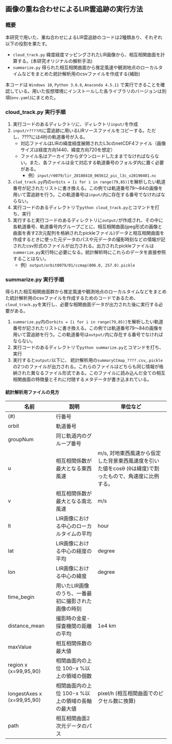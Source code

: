 ## 画像の重ね合わせによるLIR雲追跡の実行方法


### 概要

本研究で用いた、重ね合わせによるLIR雲追跡のコードは2種類あり、それぞれ以下の役割を果たす。
- `cloud_track.py`  緯度経度マッピングされたLIR画像から、相互相関曲面を計算する。(本研究オリジナルの解析手法)
- `summarize.py`  得られた相互相関曲面から推定風速や観測地点のローカルタイムなどをまとめた統計解析用のcsvファイルを作成する(補助)

本コードは `Windows 10`, `Python 3.6.6`, `Anaconda 4.5.11` で実行できることを確認している。用いた仮想環境にインストールした各ライブラリのバージョンは別項(`env.yaml`)にまとめた。

### cloud_track.py 実行手順

1. 実行コードのあるディレクトリに、ディレクトリ`input/`を作成
2. `input/r????内`に雲追跡に用いるLIRソースファイルをコピーする。ただし、????には4桁の軌道番号が入る。
    - 対応ファイルはLIRの緯度経度展開されたL3cのnetCDF4ファイル（画像サイズは経度方向1440、緯度方向720を想定）
    - ファイル名はアーカイブからダウンロードしたままでなければならない。また、各ファイルは全て対応する軌道番号のフォルダ内に置く必要がある。
	    - 例）`input/r0079/lir_20180410_065612_pic_l3c_v20190401.nc`
3. `clud_track.py`内の`orbits = [i for i in range(79,85)]`を解析したい軌道番号が記されたリストに書き換える。この例では軌道番号79〜84の画像を用いて雲追跡を行う。この軌道番号は`input/`内に存在する番号でなければならない。
4. 実行コードのあるディレクトリで`python cloud_track.py`とコマンドを打ち、実行 
5. 実行すると実行コードのあるディレクトリに`output/`が作成され、その中に各軌道番号、軌道番号内グループごとに、相互相関曲面(jpeg形式の画像と曲面を表す2次元配列を格納されたpickleファイル)データと相互相関曲面を作成するときに使った元データのパスや元データの撮影時刻などの情報が記されたcsv形式のファイルが出力される。出力されたpickleファイルは`summerize.py`実行時に必要になる。統計解析時にこれらのデータを直接参照することはない。
    - 例）`output/orbit0079/01/ccmap(806.0, 257.0).pickle`

### summarize.py 実行手順

得られた相互相関曲面群から推定風速や観測地点のローカルタイムなどをまとめた統計解析用のcsvファイルを作成するためのコードであるため、`cloud_track.py`を実行し、必要な相関曲面データが出力された後に実行する必要がある。
1. `summarize.py`内の`orbits = [i for i in range(79,85)]`を解析したい軌道番号が記されたリストに書き換える。この例では軌道番号79〜84の画像を用いて雲追跡を行う。この軌道番号は`output/`内に存在する番号でなければならない。
2. 実行コードのあるディレクトリで`python summarize.py`とコマンドを打ち、実行 
3. 実行すると`output/`以下に、 統計解析用の`summaryCCmap_????.csv`,`.pickle`の2つのファイルが出力される。これらのファイルはどちらも同じ情報が格納された異なるファイル形式である。このファイルに読み込んだ全ての相互相関曲面の特徴量とそれに付随するメタデータが書き込まれている。

#### 統計解析用ファイルの見方
| 名前                       | 説明                                                | 単位など                                    |
|----------------------------|-----------------------------------------------------|---------------------------------------------|
| (#)                        | 行番号                                              |                                             |
| orbit                      | 軌道番号                                            |                                             |
| groupNum                   | 同じ軌道内のグループ番号                            |                                             |
| u                          | 相互相関係数が最大となる東西風速                    | m/s, 対地東西風速から仮定した背景東西風速度を引いた値をcosθ (θは緯度)で割ったもので、角速度に比例する。               |
| v                          | 相互相関係数が最大となる南北風速                    | m/s                                         |
| lt                         | LIR画像における中心のローカルタイムの平均           | hour                                        |
| lat                        | LIR画像における中心の経度の平均                     | degree                                      |
| lon                        | LIR画像における中心の緯度                           | degree                                      |
| time_begin                 | 用いたLIR画像のうち、一番最初に撮影された画像の時刻 |                                             |
| distance_mean              | 撮影時の金星-探査機間の距離の平均                   | 1e4 km                                      |
| maxValue                   | 相互相関係数の最大値                                |                                             |
| region x (x=99,95,90)      | 相関曲面内の上位 100-x %以上の領域の個数            |                                             |
| longestAxes x (x=99,95,90) | 相関曲面内の上位 100-x %以上の領域の長軸の最大値    | pixel/h (相互相関曲面でのピクセル数に換算) |
| path                       | 相互相関曲面2次元データのパス                       |                                             |
